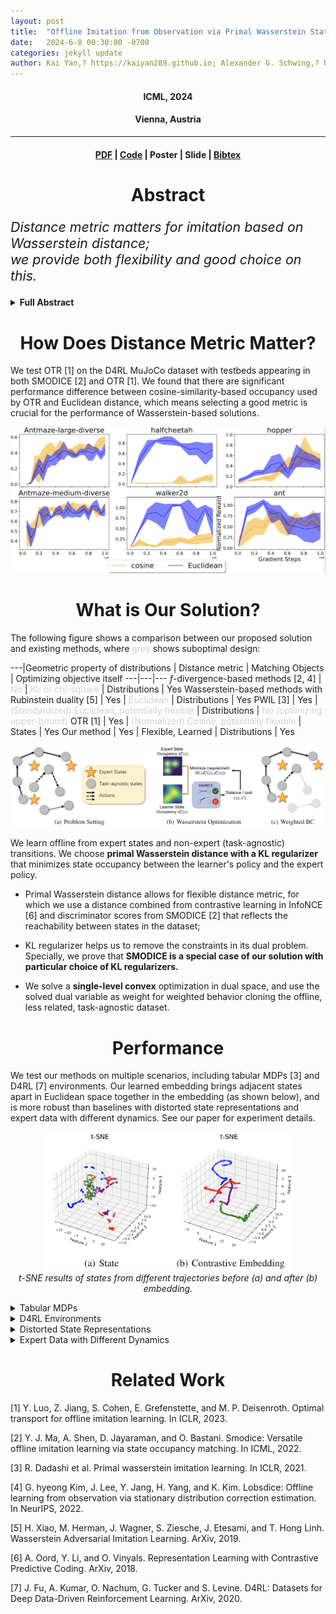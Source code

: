 ```yaml
---
layout: post
title:  "Offline Imitation from Observation via Primal Wasserstein State Occupancy Matching" 
date:   2024-6-8 00:30:00 -0700
categories: jekyll update
author: Kai Yan,? https://kaiyan289.github.io; Alexander G. Schwing,? https://alexander-schwing.de; Yu-Xiong Wang? https://yxw.web.illinois.edu
---
```


<script
  src="https://cdn.mathjax.org/mathjax/latest/MathJax.js?config=TeX-AMS-MML_HTMLorMML"
  type="text/javascript">
</script>

<h4 align="center"> ICML, 2024</h4>  
<h4 align="center"> Vienna, Austria </h4>  
<hr>
<h4 align="center"> <a href="https://arxiv.org/abs/2311.01331">PDF</a> | <a href="https://github.com/KaiYan289/PW-DICE/">Code</a> | Poster | Slide | <a href="/bibtex/PWDICE.txt">Bibtex</a></h4>




<h1 align="center">Abstract</h1>

<div class="quote"><p style='font-size:16pt'><i>Distance metric matters for imitation based on Wasserstein distance;<br> we provide both flexibility and good choice on this.</i></p></div>
<details>
<summary><b>Full Abstract</b></summary>
In real-world scenarios, arbitrary interactions with the environment can often be costly, and actions of expert demonstrations are not always available. To reduce the need for both, offline Learning from Observations (LfO) is extensively studied: the agent learns to solve a task given only expert states and *task-agnostic* non-expert state-action pairs. The state-of-the-art DIstribution Correction Estimation (DICE) methods, as exemplified by SMODICE, minimize the state occupancy divergence between the learner's and empirical expert policies. However, such methods are limited to either $f$-divergences (KL and $\chi^2$) or Wasserstein distance with Rubinstein duality, the latter of which constrains the underlying distance metric crucial to the performance of Wasserstein-based solutions. To enable more flexible distance metrics, we propose Primal Wasserstein DICE (PW-DICE). It minimizes the primal Wasserstein distance between the learner and expert state occupancies and leverages a contrastively learned distance metric. Theoretically, our framework is a <i>generalization</i> of SMODICE, and is <i>the first work</i> that <i>unifies</i> f-divergence and Wasserstein minimization. Empirically, we find that PW-DICE improves upon several state-of-the-art methods. The code is available at <b>https://github.com/KaiYan289/PW-DICE</b>.
</details>
<h1 align="center">How Does Distance Metric Matter?</h1> 

We test OTR [1] on the D4RL MuJoCo dataset with testbeds appearing in both SMODICE [2] and OTR [1]. We found that there are significant performance difference between cosine-similarity-based occupancy used by OTR and Euclidean distance, which means selecting a good metric is crucial for the performance of Wasserstein-based solutions.

<img src="/assets/OTR-metric.png">

<h1 align="center">What is Our Solution?</h1>

The following figure shows a comparison between our proposed solution and existing methods, where <span style="color:lightgray">grey</span> shows suboptimal design:

---|Geometric property of distributions | Distance metric | Matching Objects | Optimizing objective itself
---|---|---
*f*-divergence-based methods [2, 4] | <span style="color:lightgray">No</span> | <span style="color:lightgray">KL or chi-square</span> | Distributions | Yes
Wasserstein-based methods with Rubinstein duality [5] | Yes | <span style="color:lightgray">Euclidean</span> | Distributions | Yes
PWIL [3] | Yes | <span style="color:lightgray">(Standardized) Euclidean, potentially flexible</span> | Distributions | <span style="color:lightgray">No (optimizing upper-bound)</span> 
OTR [1] | Yes | <span style="color:lightgray">(Normalized) Cosine, potentially flexible</span> | States | Yes
Our method | Yes | Flexible, Learned | Distributions | Yes

<img src="/assets/PW-DICE-teaser.png">

We learn offline from expert states and non-expert (task-agnostic) transitions. We choose <b>primal Wasserstein distance with a KL regularizer</b> that minimizes state occupancy between the learner's policy and the expert policy. 

+ Primal Wasserstein distance allows for flexible distance metric, for which we use a distance combined from contrastive learning in InfoNCE [6] and discriminator scores from SMODICE [2] that reflects the reachability between states in the dataset;

+ KL regularizer helps us to remove the constraints in its dual problem. Specially, we prove that **SMODICE is a special case of our solution with particular choice of KL regularizers.**

+ We solve a **single-level convex** optimization in dual space, and use the solved dual variable as weight for weighted behavior cloning the offline, less related, task-agnostic dataset.



<h1 align="center">Performance</h1>

We test our methods on multiple scenarios, including tabular MDPs [3] and D4RL [7] environments. Our learned embedding brings adjacent states apart in Euclidean space together in the embedding (as shown below), and is more robust than baselines with distorted state representations and expert data with different dynamics. See our paper for experiment details.
<p align="center">
<img src="/assets/OTR-embedding.png" width="400">
<br>
<i>t-SNE results of states from different trajectories before (a) and after (b) embedding.</i></p>
<details>
	<summary>Tabular MDPs</summary>    
	<h4 align="center">Regret (Lower is Better)</h4>
                <img src="/assets/PW-DICE-tabular-regret.png">
	<h4 align="center">TV distance between state occupancies (Lower is Better)</h4>
                <img src="/assets/PW-DICE-tabular-TVs.png">
                <h4 align="center">TV distance between state-pair occupancies (Lower is Better)</h4>
                <img src="/assets/PW-DICE-tabular-TVss.png">
</details>

<details>
	<summary>D4RL Environments</summary>
                <h4 align="center">Normalized Rewards (Higher is Better)</h4>
                <img src="/assets/PW-DICE-D4RL.png">
</details>

<details>
	<summary>Distorted State Representations</summary>
                 <h4 align="center">Normalized Rewards (Higher is Better)</h4>
	<img src="/assets/PW-DICE-distort.png">
</details>

<details>
	<summary>Expert Data with Different Dynamics</summary>
                 <h4 align="center">Normalized Rewards (Higher is Better)</h4>
	<img src="/assets/PW-DICE-mismatch.png">
</details>


<h1 align="center">Related Work</h1>

[1] Y. Luo, Z. Jiang, S. Cohen, E. Grefenstette, and M. P. Deisenroth. Optimal transport for offline imitation learning. In ICLR, 2023.

[2] Y. J. Ma, A. Shen, D. Jayaraman, and O. Bastani. Smodice: Versatile offline imitation learning via state occupancy matching. In ICML, 2022.

[3] R. Dadashi et al. Primal wasserstein imitation learning. In ICLR, 2021.

[4] G. hyeong Kim, J. Lee, Y. Jang, H. Yang, and K. Kim. Lobsdice: Offline learning from observation via stationary distribution correction estimation. In NeurIPS, 2022.

[5] H. Xiao, M. Herman, J. Wagner, S. Ziesche, J. Etesami, and T. Hong Linh. Wasserstein Adversarial Imitation Learning. ArXiv, 2019.

[6] A. Oord, Y. Li, and O. Vinyals. Representation Learning with Contrastive Predictive Coding. ArXiv, 2018.

[7] J. Fu, A. Kumar, O. Nachum, G. Tucker and S. Levine. D4RL: Datasets for Deep Data-Driven Reinforcement Learning. ArXiv, 2020.